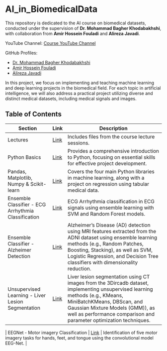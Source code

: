 # AI_in_BiomedicalData
This repository is dedicated to the AI course on biomedical datasets, conducted under the supervision of **Dr. Mohammad Bagher Khodabakhshi**, with collaboration from **Amir Hossein Fouladi** and **Alireza Javadi**.

YouTube Channel: [Course YouTube Channel](https://www.youtube.com/watch?v=Czd1bSztGy4&list=PLqAYmXa0tYJc70GbpmYBIBcc2m-hiLbdj)

GitHub Profiles:  
- [Dr. Mohammad Bagher Khodabakhshi](https://github.com/mbkhodabakhshi/)  
- [Amir Hossein Fouladi](https://github.com/amir-Hofo/)  
- [Alireza Javadi](https://github.com/alirezajavady)

In this project, we focus on implementing and teaching machine learning and deep learning projects in the biomedical field. For each topic in artificial intelligence, we will also address a practical project utilizing diverse and distinct medical datasets, including medical signals and images.

## Table of Contents

| Section                           | Link | Description                                                                                                      |
|-----------------------------------|------|------------------------------------------------------------------------------------------------------------------|
| Lectures                          | [Link](https://github.com/mbkhodabakhshi/AI_in_BiomedicalData/tree/main/0_Lecture) | Includes files from the course lecture sessions.                                                             |
| Python Basics                     | [Link](https://github.com/mbkhodabakhshi/AI_in_BiomedicalData/tree/main/1_Python%20Basics) | Provides a comprehensive introduction to Python, focusing on essential skills for effective project development.                           |
| Pandas, Matplotlib, Numpy & Scikit-learn | [Link](https://github.com/mbkhodabakhshi/AI_in_BiomedicalData/tree/main/2_Pandas%2C%20Matplotlib%2C%20Numpy%20%26%20Scikit-learn) | Covers the four main Python libraries in machine learning, along with a project on regression using tabular medical data. |
| Ensemble Classifier - ECG Arrhythmia Classification                          | [Link](https://github.com/mbkhodabakhshi/AI_in_BiomedicalData/tree/main/3_Ensemble%20Classifier%20-%20ECG%20Arrhythmia%20Classification) | ECG Arrhythmia classification in ECG signals using ensemble learning with SVM and Random Forest models.                                                             |
| Ensemble Classifier - Alzheimer Detection |[Link](https://github.com/mbkhodabakhshi/AI_in_BiomedicalData/tree/main/4_Ensemble%20Classifier%20-%20Alzheimer%20Detection)| Alzheimer’s Disease (AD) detection using MRI features extracted from the ADNI dataset using ensemble learning methods (e.g., Random Patches, Boosting, Stacking), as well as SVM, Logistic Regression, and Decision Tree classifiers with dimensionality reduction.
| Unsupervised Learning - Liver Lesion Segmentation | [Link](https://github.com/mbkhodabakhshi/AI_in_BiomedicalData/tree/main/5_Unsupervised%20Learning%20-%20Liver%20Lesion%20Segmentation) | Liver lesion segmentation using CT images from the 3Dircadb dataset, implementing unsupervised learning methods (e.g., KMeans, MiniBatchKMeans, DBScan, and Gaussian Mixture Models (GMM)), as well as performance comparison and parameter optimization techniques. |

| EEGNet - Motor imagery Classification                          | [Link](https://github.com/mbkhodabakhshi/AI_in_BiomedicalData/tree/main/6_EEGNet%20-%20Motor%20imagery%20Classification) | Identification of five motor imagery tasks for hands, feet, and tongue using the convolutional model EEG-Net.                                                             |
